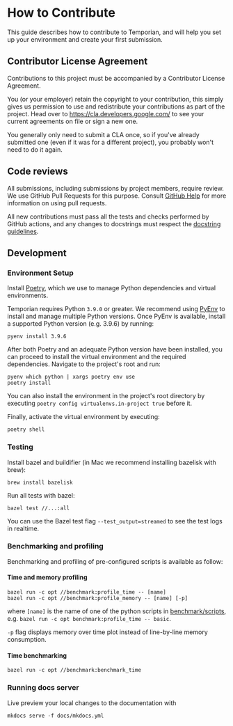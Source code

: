 # How to Contribute

This guide describes how to contribute to Temporian, and will help you set up your environment and create your first submission.

## Contributor License Agreement

Contributions to this project must be accompanied by a Contributor License Agreement.

You (or your employer) retain the copyright to your contribution, this simply gives us permission to use and redistribute your contributions as part of the project. Head over to <https://cla.developers.google.com/> to see your current agreements on file or sign a new one.

You generally only need to submit a CLA once, so if you've already submitted one (even if it was for a different project), you probably won't need to do it again.

## Code reviews

All submissions, including submissions by project members, require review. We use GitHub Pull Requests for this purpose. Consult [GitHub Help](https://help.github.com/articles/about-pull-requests/) for more information on using pull requests.

All new contributions must pass all the tests and checks performed by GitHub actions, and any changes to docstrings must respect the [docstring guidelines](docs/docstring_guidelines.md).

## Development

### Environment Setup

Install [Poetry](https://python-poetry.org/), which we use to manage Python dependencies and virtual environments.

Temporian requires Python `3.9.0` or greater. We recommend using [PyEnv](https://github.com/pyenv/pyenv#installation) to install and manage multiple Python versions. Once PyEnv is available, install a supported Python version (e.g. 3.9.6) by running:

```shell
pyenv install 3.9.6
```

After both Poetry and an adequate Python version have been installed, you can proceed to install the virtual environment and the required dependencies. Navigate to the project's root and run:

```shell
pyenv which python | xargs poetry env use
poetry install
```

You can also install the environment in the project's root directory by executing `poetry config virtualenvs.in-project true` before it.

Finally, activate the virtual environment by executing:

```shell
poetry shell
```

### Testing

Install bazel and buildifier (in Mac we recommend installing bazelisk with brew):

```shell
brew install bazelisk
```

Run all tests with bazel:

```shell
bazel test //...:all
```

You can use the Bazel test flag `--test_output=streamed` to see the test logs in realtime.

### Benchmarking and profiling

Benchmarking and profiling of pre-configured scripts is available as follow:

#### Time and memory profiling

```shell
bazel run -c opt //benchmark:profile_time -- [name]
bazel run -c opt //benchmark:profile_memory -- [name] [-p]
```

where `[name]` is the name of one of the python scripts in
[benchmark/scripts](benchmark/scripts), e.g. `bazel run -c opt benchmark:profile_time -- basic`.

`-p` flag displays memory over time plot instead of line-by-line memory
consumption.

#### Time benchmarking

```shell
bazel run -c opt //benchmark:benchmark_time
```

### Running docs server

Live preview your local changes to the documentation with

```shell
mkdocs serve -f docs/mkdocs.yml
```
